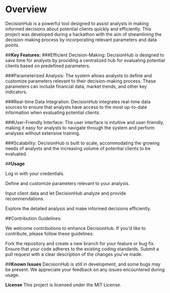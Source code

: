 # **Overview**


DecisionHub is a powerful tool designed to assist analysts in making informed decisions about potential clients quickly and efficiently. This project was developed during a hackathon with the aim of streamlining the decision-making process by incorporating relevant parameters and data points.

##**Key Features:**
###Efficient Decision-Making: DecisionHub is designed to save time for analysts by providing a centralized hub for evaluating potential clients based on predefined parameters.

###Parameterized Analysis: The system allows analysts to define and customize parameters relevant to their decision-making process. These parameters can include financial data, market trends, and other key indicators.

###Real-time Data Integration: DecisionHub integrates real-time data sources to ensure that analysts have access to the most up-to-date information when evaluating potential clients.

###User-Friendly Interface: The user interface is intuitive and user-friendly, making it easy for analysts to navigate through the system and perform analyses without extensive training.

###Scalability: DecisionHub is built to scale, accommodating the growing needs of analysts and the increasing volume of potential clients to be evaluated.





##**Usage**


Log in with your credentials.

Define and customize parameters relevant to your analysis.

Input client data and let DecisionHub analyze and provide recommendations.

Explore the detailed analysis and make informed decisions efficiently.




##Contribution Guidelines:


We welcome contributions to enhance DecisionHub. If you'd like to contribute, please follow these guidelines:

  Fork the repository and create a new branch for your feature or bug fix.
  Ensure that your code adheres to the existing coding standards.
  Submit a pull request with a clear description of the changes you've made.


##**Known Issues**
DecisionHub is still in development, and some bugs may be present.
We appreciate your feedback on any issues encountered during usage.



**License**
This project is licensed under the MIT License.

